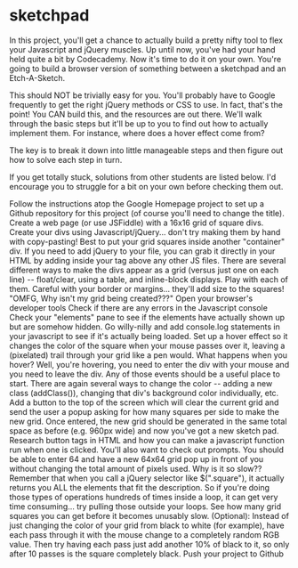 # sketchpad
In this project, you'll get a chance to actually build a pretty nifty tool to flex your Javascript and jQuery muscles. Up until now, you've had your hand held quite a bit by Codecademy. Now it's time to do it on your own. You're going to build a browser version of something between a sketchpad and an Etch-A-Sketch.

This should NOT be trivially easy for you. You'll probably have to Google frequently to get the right jQuery methods or CSS to use. In fact, that's the point! You CAN build this, and the resources are out there. We'll walk through the basic steps but it'll be up to you to find out how to actually implement them. For instance, where does a hover effect come from?

The key is to break it down into little manageable steps and then figure out how to solve each step in turn.

If you get totally stuck, solutions from other students are listed below. I'd encourage you to struggle for a bit on your own before checking them out.

Follow the instructions atop the Google Homepage project to set up a Github repository for this project (of course you'll need to change the title).
Create a web page (or use JSFiddle) with a 16x16 grid of square divs.
Create your divs using Javascript/jQuery... don't try making them by hand with copy-pasting!
Best to put your grid squares inside another "container" div.
If you need to add jQuery to your file, you can grab it directly in your HTML by adding <script src="http://ajax.googleapis.com/ajax/libs/jquery/1.11.0/jquery.min.js"></script> inside your <head> tag above any other JS files.
There are several different ways to make the divs appear as a grid (versus just one on each line) -- float/clear, using a table, and inline-block displays. Play with each of them.
Careful with your border or margins... they'll add size to the squares!
"OMFG, Why isn't my grid being created???"
Open your browser's developer tools
Check if there are any errors in the Javascript console
Check your "elements" pane to see if the elements have actually shown up but are somehow hidden.
Go willy-nilly and add console.log statements in your javascript to see if it's actually being loaded.
Set up a hover effect so it changes the color of the square when your mouse passes over it, leaving a (pixelated) trail through your grid like a pen would.
What happens when you hover? Well, you're hovering, you need to enter the div with your mouse and you need to leave the div. Any of those events should be a useful place to start.
There are again several ways to change the color -- adding a new class (addClass()), changing that div's background color individually, etc.
Add a button to the top of the screen which will clear the current grid and send the user a popup asking for how many squares per side to make the new grid. Once entered, the new grid should be generated in the same total space as before (e.g. 960px wide) and now you've got a new sketch pad.
Research button tags in HTML and how you can make a javascript function run when one is clicked.
You'll also want to check out prompts.
You should be able to enter 64 and have a new 64x64 grid pop up in front of you without changing the total amount of pixels used.
Why is it so slow?? Remember that when you call a jQuery selector like $(".square"), it actually returns you ALL the elements that fit the description. So if you're doing those types of operations hundreds of times inside a loop, it can get very time consuming... try pulling those outside your loops.
See how many grid squares you can get before it becomes unusably slow.
(Optional): Instead of just changing the color of your grid from black to white (for example), have each pass through it with the mouse change to a completely random RGB value. Then try having each pass just add another 10% of black to it, so only after 10 passes is the square completely black.
Push your project to Github
